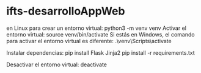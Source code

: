 # ifts-desarrolloAppWeb

en Linux
para crear un entorno virtual:
python3 -m venv venv
Activar el entorno virtual:
source venv/bin/activate
Si estás en Windows, el comando para activar el entorno virtual es diferente:
.\venv\Scripts\activate

Instalar dependencias:
pip install Flask Jinja2
pip install -r requirements.txt


Desactivar el entorno virtual:
deactivate
